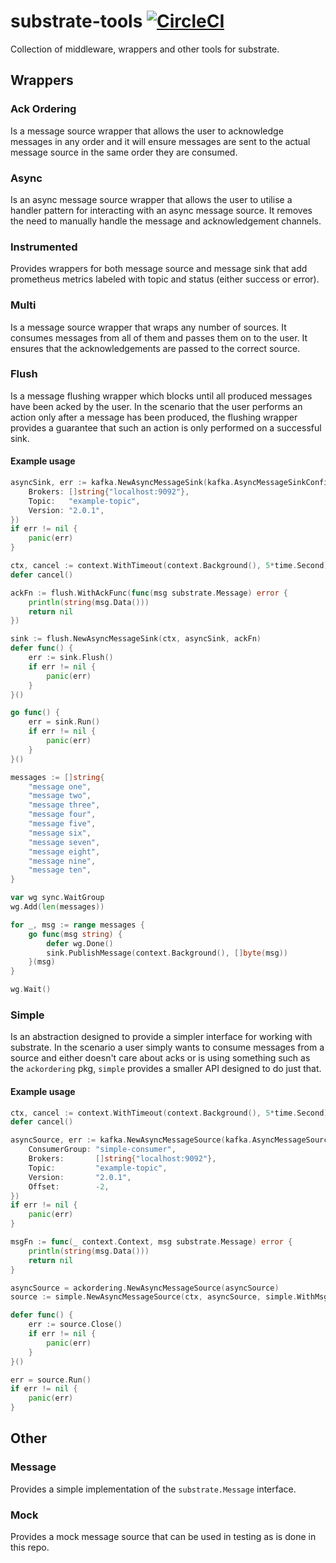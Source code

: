 # substrate-tools [![CircleCI](https://circleci.com/gh/uw-labs/substrate-tools.svg?style=svg)](https://circleci.com/gh/uw-labs/substrate-tools)
Collection of middleware, wrappers and other tools for substrate.

## Wrappers

### Ack Ordering
Is a message source wrapper that allows the user to acknowledge messages in any order and it will ensure
messages are sent to the actual message source in the same order they are consumed.

### Async
Is an async message source wrapper that allows the user to utilise a handler pattern for interacting
with an async message source. It removes the need to manually handle the message and acknowledgement
channels.

### Instrumented
Provides wrappers for both message source and message sink that add prometheus metrics labeled with topic and status (either success or error).

### Multi
Is a message source wrapper that wraps any number of sources. It consumes messages from all of them and passes them on to the user.
It ensures that the acknowledgements are passed to the correct source.

### Flush
Is a message flushing wrapper which blocks until all produced messages have been acked by the user. In the scenario that the user performs an action only after a message has been produced, the flushing wrapper provides a guarantee that such an action is only performed on a successful sink.

#### Example usage

```go
asyncSink, err := kafka.NewAsyncMessageSink(kafka.AsyncMessageSinkConfig{
	Brokers: []string{"localhost:9092"},
	Topic:   "example-topic",
	Version: "2.0.1",
})
if err != nil {
	panic(err)
}

ctx, cancel := context.WithTimeout(context.Background(), 5*time.Second)
defer cancel()

ackFn := flush.WithAckFunc(func(msg substrate.Message) error {
	println(string(msg.Data()))
	return nil
})

sink := flush.NewAsyncMessageSink(ctx, asyncSink, ackFn)
defer func() {
	err := sink.Flush()
	if err != nil {
		panic(err)
	}
}()

go func() {
	err = sink.Run()
	if err != nil {
		panic(err)
	}
}()

messages := []string{
	"message one",
	"message two",
	"message three",
	"message four",
	"message five",
	"message six",
	"message seven",
	"message eight",
	"message nine",
	"message ten",
}

var wg sync.WaitGroup
wg.Add(len(messages))

for _, msg := range messages {
	go func(msg string) {
		defer wg.Done()
		sink.PublishMessage(context.Background(), []byte(msg))
	}(msg)
}

wg.Wait()
```

### Simple
Is an abstraction designed to provide a simpler interface for working with substrate. In the scenario a user simply 
wants to consume messages from a source and either doesn't care about acks or is using something such as the 
`ackordering` pkg, `simple` provides a smaller API designed to do just that.

#### Example usage

```go
ctx, cancel := context.WithTimeout(context.Background(), 5*time.Second)
defer cancel()

asyncSource, err := kafka.NewAsyncMessageSource(kafka.AsyncMessageSourceConfig{
	ConsumerGroup: "simple-consumer",
	Brokers:       []string{"localhost:9092"},
	Topic:         "example-topic",
	Version:       "2.0.1",
	Offset:        -2,
})
if err != nil {
	panic(err)
}

msgFn := func(_ context.Context, msg substrate.Message) error {
	println(string(msg.Data()))
	return nil
}

asyncSource = ackordering.NewAsyncMessageSource(asyncSource)
source := simple.NewAsyncMessageSource(ctx, asyncSource, simple.WithMsgFunc(msgFn))

defer func() {
	err := source.Close()
	if err != nil {
		panic(err)
	}
}()

err = source.Run()
if err != nil {
	panic(err)
}
```

## Other

### Message
Provides a simple implementation of the `substrate.Message` interface.

### Mock
Provides a mock message source that can be used in testing as is done in this repo.
